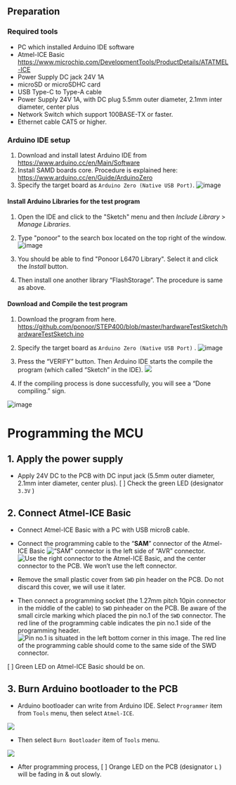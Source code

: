 ## Preparation
### Required tools
- PC which installed Arduino IDE software
- Atmel-ICE Basic https://www.microchip.com/DevelopmentTools/ProductDetails/ATATMEL-ICE
- Power Supply DC jack 24V 1A
- microSD or microSDHC card
- USB Type-C to Type-A cable
- Power Supply 24V 1A, with DC plug 5.5mm outer diameter, 2.1mm inter diameter, center plus
- Network Switch which support 100BASE-TX or faster.
- Ethernet cable CAT5 or higher.

### Arduino IDE setup
1. Download and install latest Arduino IDE from https://www.arduino.cc/en/Main/Software
2. Install SAMD boards core. Procedure is explained here: https://www.arduino.cc/en/Guide/ArduinoZero
3. Specify the target board as `Arduino Zero (Native USB Port)`.
![image](https://user-images.githubusercontent.com/1097902/125183587-aa763000-e252-11eb-8f3c-67a6195e0ffc.png)

#### Install Arduino Libraries for the test program

1. Open the IDE and click to the "Sketch" menu and then *Include Library*  > *Manage Libraries*.
2. Type "ponoor" to the search box located on the top right of the window. 
![image](https://user-images.githubusercontent.com/1097902/125183637-2f614980-e253-11eb-8df9-8bcd8fce3c03.png)

3. You should be able to find "Ponoor L6470 Library". Select it and click the *Install* button.
4. Then install one another library “FlashStorage”. The procedure is same as above.

#### Download and Compile the test program

1. Download the program from here. https://github.com/ponoor/STEP400/blob/master/hardwareTestSketch/hardwareTestSketch.ino
2. Specify the target board as `Arduino Zero (Native USB Port)` .
![image](https://user-images.githubusercontent.com/1097902/125183641-37b98480-e253-11eb-9a5e-a9bc241dd2f0.png)

3. Press the “VERIFY” button. Then Arduino IDE starts the compile the program (which called “Sketch” in the IDE).
![](https://arduinotogo.com/wp-content/uploads/2016/07/ch3-buttons-labelled.png)


4. If the compiling process is done successfully, you will see a “Done compiling.” sign.

![image](https://user-images.githubusercontent.com/1097902/125183648-49029100-e253-11eb-86c9-38e77f9145b9.png)

# Programming the MCU
## 1. Apply the power supply
- Apply 24V DC to the PCB with DC input jack (5.5mm outer diameter, 2.1mm inter diameter, center plus). 
[ ] Check the green LED (designator `3.3V` )
## 2. Connect Atmel-ICE Basic
- Connect Atmel-ICE Basic with a PC with USB microB cable.
- Connect the programming cable to the “**SAM**” connector of the Atmel-ICE Basic
![“SAM” connector is the left side of “AVR” connector.](https://media.digikey.com/Photos/Atmel%20Photos/MFG_ATATMEL-ICE-BASIC.jpg)
![Use the right connector to the Atmel-ICE Basic, and the center connector to the PCB.  We won’t use the left connector.](https://images-na.ssl-images-amazon.com/images/I/511stTQfqZL._AC_SL1440_.jpg)

- Remove the small plastic cover from `SWD` pin header on the PCB. Do not discard this cover, we will use it later.
- Then connect a programming socket (the 1.27mm pitch 10pin connector in the middle of the cable) to `SWD` pinheader on the PCB. Be aware of the small circle marking which placed the pin no.1 of the `SWD` connector. The red line of the programming cable indicates the pin no.1 side of the programming header.
![Pin no.1 is situated in the left bottom corner in this image. The red line of the programming cable should come to the same side of the SWD connector.](https://paper-attachments.dropbox.com/s_C4BFE802A808CAA525133E919C7A0A02329425BB61F7484D642CD4904227D66C_1611579199576_image.png)

[ ] Green LED on Atmel-ICE Basic should be on.


## 3. Burn Arduino bootloader to the PCB
- Arduino bootloader can write from Arduino IDE. Select `Programmer` item from `Tools` menu,  then select `Atmel-ICE`.
    
![](https://paper-attachments.dropbox.com/s_C4BFE802A808CAA525133E919C7A0A02329425BB61F7484D642CD4904227D66C_1609391577581_image.png)

- Then select `Burn Bootloader` item of `Tools` menu. 
    
![](https://paper-attachments.dropbox.com/s_C4BFE802A808CAA525133E919C7A0A02329425BB61F7484D642CD4904227D66C_1609391606908_image.png)

- After programming process,
[ ] Orange LED on the PCB (designator `L` ) will be fading in & out slowly.
